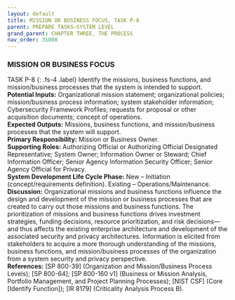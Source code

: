 ```yaml
---
layout: default
title: MISSION OR BUSINESS FOCUS, TASK P-8 
parent: PREPARE TASKS—SYSTEM LEVEL 
grand_parent: CHAPTER THREE, THE PROCESS
nav_order: 31008
---
```


### MISSION OR BUSINESS FOCUS 
TASK P-8 
{: .fs-4 .label}
Identify the missions, business functions, and mission/business processes that the system is intended to support.  
**Potential Inputs:** Organizational mission statement; organizational policies; mission/business process information; system stakeholder information; Cybersecurity Framework Profiles; requests for proposal or other acquisition documents; concept of operations.  
**Expected Outputs:** Missions, business functions, and mission/business processes that the system will support.  
**Primary Responsibility:** Mission or Business Owner.  
**Supporting Roles:** Authorizing Official or Authorizing Official Designated Representative; System Owner; Information Owner or Steward; Chief Information Officer; Senior Agency Information Security Officer; Senior Agency Official for Privacy.  
**System Development Life Cycle Phase:** New – Initiation (concept/requirements definition). Existing – Operations/Maintenance.  
**Discussion:** Organizational missions and business functions influence the design and development of the mission or business processes that are created to carry out those missions and business functions. The prioritization of missions and business functions drives investment strategies, funding decisions, resource prioritization, and risk decisions—and thus affects the existing enterprise architecture and development of the associated security and privacy architectures. Information is elicited from stakeholders to acquire a more thorough understanding of the missions, business functions, and mission/business processes of the organization from a system security and privacy perspective.  
**References:** [SP 800-39] (Organization and Mission/Business Process Levels); [SP 800-64]; [SP 800-160 v1] (Business or Mission Analysis, Portfolio Management, and Project Planning Processes); [NIST CSF] (Core [Identify Function]); [IR 8179] (Criticality Analysis Process B).

